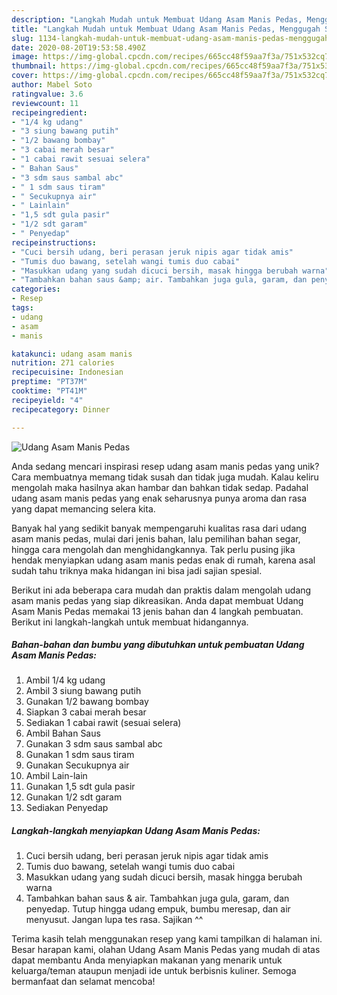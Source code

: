 ```yaml
---
description: "Langkah Mudah untuk Membuat Udang Asam Manis Pedas, Menggugah Selera"
title: "Langkah Mudah untuk Membuat Udang Asam Manis Pedas, Menggugah Selera"
slug: 1134-langkah-mudah-untuk-membuat-udang-asam-manis-pedas-menggugah-selera
date: 2020-08-20T19:53:58.490Z
image: https://img-global.cpcdn.com/recipes/665cc48f59aa7f3a/751x532cq70/udang-asam-manis-pedas-foto-resep-utama.jpg
thumbnail: https://img-global.cpcdn.com/recipes/665cc48f59aa7f3a/751x532cq70/udang-asam-manis-pedas-foto-resep-utama.jpg
cover: https://img-global.cpcdn.com/recipes/665cc48f59aa7f3a/751x532cq70/udang-asam-manis-pedas-foto-resep-utama.jpg
author: Mabel Soto
ratingvalue: 3.6
reviewcount: 11
recipeingredient:
- "1/4 kg udang"
- "3 siung bawang putih"
- "1/2 bawang bombay"
- "3 cabai merah besar"
- "1 cabai rawit sesuai selera"
- " Bahan Saus"
- "3 sdm saus sambal abc"
- " 1 sdm saus tiram"
- " Secukupnya air"
- " Lainlain"
- "1,5 sdt gula pasir"
- "1/2 sdt garam"
- " Penyedap"
recipeinstructions:
- "Cuci bersih udang, beri perasan jeruk nipis agar tidak amis"
- "Tumis duo bawang, setelah wangi tumis duo cabai"
- "Masukkan udang yang sudah dicuci bersih, masak hingga berubah warna"
- "Tambahkan bahan saus &amp; air. Tambahkan juga gula, garam, dan penyedap. Tutup hingga udang empuk, bumbu meresap, dan air menyusut. Jangan lupa tes rasa. Sajikan ^^"
categories:
- Resep
tags:
- udang
- asam
- manis

katakunci: udang asam manis 
nutrition: 271 calories
recipecuisine: Indonesian
preptime: "PT37M"
cooktime: "PT41M"
recipeyield: "4"
recipecategory: Dinner

---
```



![Udang Asam Manis Pedas](https://img-global.cpcdn.com/recipes/665cc48f59aa7f3a/751x532cq70/udang-asam-manis-pedas-foto-resep-utama.jpg)

Anda sedang mencari inspirasi resep udang asam manis pedas yang unik? Cara membuatnya memang tidak susah dan tidak juga mudah. Kalau keliru mengolah maka hasilnya akan hambar dan bahkan tidak sedap. Padahal udang asam manis pedas yang enak seharusnya punya aroma dan rasa yang dapat memancing selera kita.

Banyak hal yang sedikit banyak mempengaruhi kualitas rasa dari udang asam manis pedas, mulai dari jenis bahan, lalu pemilihan bahan segar, hingga cara mengolah dan menghidangkannya. Tak perlu pusing jika hendak menyiapkan udang asam manis pedas enak di rumah, karena asal sudah tahu triknya maka hidangan ini bisa jadi sajian spesial.




Berikut ini ada beberapa cara mudah dan praktis dalam mengolah udang asam manis pedas yang siap dikreasikan. Anda dapat membuat Udang Asam Manis Pedas memakai 13 jenis bahan dan 4 langkah pembuatan. Berikut ini langkah-langkah untuk membuat hidangannya.

<!--inarticleads1-->

##### Bahan-bahan dan bumbu yang dibutuhkan untuk pembuatan Udang Asam Manis Pedas:

1. Ambil 1/4 kg udang
1. Ambil 3 siung bawang putih
1. Gunakan 1/2 bawang bombay
1. Siapkan 3 cabai merah besar
1. Sediakan 1 cabai rawit (sesuai selera)
1. Ambil  Bahan Saus
1. Gunakan 3 sdm saus sambal abc
1. Gunakan  1 sdm saus tiram
1. Gunakan  Secukupnya air
1. Ambil  Lain-lain
1. Gunakan 1,5 sdt gula pasir
1. Gunakan 1/2 sdt garam
1. Sediakan  Penyedap




<!--inarticleads2-->

##### Langkah-langkah menyiapkan Udang Asam Manis Pedas:

1. Cuci bersih udang, beri perasan jeruk nipis agar tidak amis
1. Tumis duo bawang, setelah wangi tumis duo cabai
1. Masukkan udang yang sudah dicuci bersih, masak hingga berubah warna
1. Tambahkan bahan saus &amp; air. Tambahkan juga gula, garam, dan penyedap. Tutup hingga udang empuk, bumbu meresap, dan air menyusut. Jangan lupa tes rasa. Sajikan ^^




Terima kasih telah menggunakan resep yang kami tampilkan di halaman ini. Besar harapan kami, olahan Udang Asam Manis Pedas yang mudah di atas dapat membantu Anda menyiapkan makanan yang menarik untuk keluarga/teman ataupun menjadi ide untuk berbisnis kuliner. Semoga bermanfaat dan selamat mencoba!
